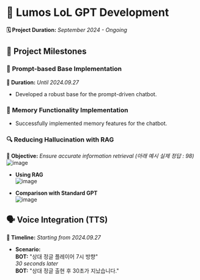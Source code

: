 # 🌟 **Lumos LoL GPT Development**

**🗓️ Project Duration:** *September 2024 - Ongoing*

## 🎯 **Project Milestones**

### 📝 **Prompt-based Base Implementation**
**📅 Duration:** *Until 2024.09.27*

- Developed a robust base for the prompt-driven chatbot.
  
### 💾 **Memory Functionality Implementation**
- Successfully implemented memory features for the chatbot.

### 🔍 **Reducing Hallucination with RAG**
**📅 Objective:** *Ensure accurate information retrieval (아래 예시 실제 정답 : 98)*
  ![image](https://github.com/user-attachments/assets/f5f1762d-16b1-4459-ab54-963acc3d4585)

- **Using RAG**  
  ![image](https://github.com/user-attachments/assets/a089db61-003f-4f42-989b-3ef41f3f8d57)

- **Comparison with Standard GPT**  
  ![image](https://github.com/user-attachments/assets/8bc229b7-8f1a-4191-932f-6d8c153d77f2)

## 🗣️ **Voice Integration (TTS)**
**📅 Timeline:** *Starting from 2024.09.27*

- **Scenario:**  
  **BOT:** "상대 정글 플레이어 7시 방향"  
  *30 seconds later*  
  **BOT:** "상대 정글 출현 후 30초가 지났습니다."
